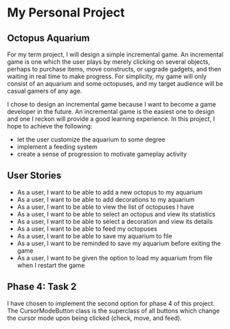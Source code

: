 # My Personal Project

## Octopus Aquarium

For my term project, I will design a simple incremental game. An incremental game is one which the user plays by merely
clicking on several objects, perhaps to purchase items, move constructs, or upgrade gadgets, and then waiting in real
time to make progress. For simplicity, my game will only consist of an aquarium and some octopuses, and my target
audience will be casual gamers of any age.

I chose to design an incremental game because I want to become a game developer in the future. An incremental game is
the easiest one to design and one I reckon will provide a good learning experience. In this project, I hope to achieve
the following:
- let the user customize the aquarium to some degree
- implement a feeding system
- create a sense of progression to motivate gameplay activity

## User Stories

- As a user, I want to be able to add a new octopus to my aquarium
- As a user, I want to be able to add decorations to my aquarium
- As a user, I want to be able to view the list of octopuses I have
- As a user, I want to be able to select an octopus and view its statistics
- As a user, I want to be able to select a decoration and view its details
- As a user, I want to be able to feed my octopuses
- As a user, I want to be able to save my aquarium to file
- As a user, I want to be reminded to save my aquarium before exiting the game
- As a user, I want to be given the option to load my aquarium from file when I restart the game

## Phase 4: Task 2

I have chosen to implement the second option for phase 4 of this project. The CursorModeButton class is the superclass
of all buttons which change the cursor mode upon being clicked (check, move, and feed).